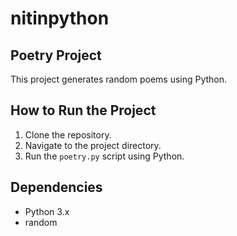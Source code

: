 # nitinpython

## Poetry Project

This project generates random poems using Python.

## How to Run the Project

1. Clone the repository.
2. Navigate to the project directory.
3. Run the `poetry.py` script using Python.

## Dependencies

- Python 3.x
- random
